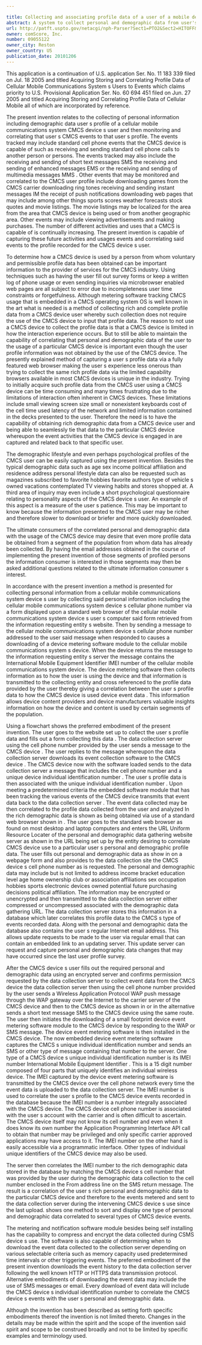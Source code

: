 ```yaml
---

title: Collecting and associating profile data of a user of a mobile device to events of the mobile device using a unique individual identification number
abstract: A system to collect personal and demographic data from user's of cellular mobile communications system devices. This system uses a standard web browser to collect the personal and demographic data instead of the device itself because of the limited interactive experience available to cellular mobile communications system device users. After obtaining data from the user including the user's cellular mobile communications system device's cellular phone number, a message is sent to the device. When a link is the message is activated a small event collection data software module is downloaded to the cellular mobile communications system device. The return message to the data collection entity incorporates the cellular mobile communications system device's International Mobile Equipment Identifier (IMEI) number. This number then ties the event data collected by the module to the personal and demographic information collected from the cellular mobile communications system device user.
url: http://patft.uspto.gov/netacgi/nph-Parser?Sect1=PTO2&Sect2=HITOFF&p=1&u=%2Fnetahtml%2FPTO%2Fsearch-adv.htm&r=1&f=G&l=50&d=PALL&S1=09055122&OS=09055122&RS=09055122
owner: comScore, Inc.
number: 09055122
owner_city: Reston
owner_country: US
publication_date: 20101206
---
```

This application is a continuation of U.S. application Ser. No. 11 183 339 filed on Jul. 18 2005 and titled Acquiring Storing and Correlating Profile Data of Cellular Mobile Communications System s Users to Events which claims priority to U.S. Provisional Application Ser. No. 60 694 451 filed on Jun. 27 2005 and titled Acquiring Storing and Correlating Profile Data of Cellular Mobile all of which are incorporated by reference.

The present invention relates to the collecting of personal information including demographic data user s profile of a cellular mobile communications system CMCS device s user and then monitoring and correlating that user s CMCS events to that user s profile. The events tracked may include standard cell phone events that the CMCS device is capable of such as receiving and sending standard cell phone calls to another person or persons. The events tracked may also include the receiving and sending of short text messages SMS the receiving and sending of enhanced messages EMS or the receiving and sending of multimedia messages MMS . Other events that may be monitored and correlated to the CMCS user profile include downloading games from the CMCS carrier downloading ring tones receiving and sending instant messages IM the receipt of push notifications downloading web pages that may include among other things sports scores weather forecasts stock quotes and movie listings. The movie listings may be localized for the area from the area that CMCS device is being used or from another geographic area. Other events may include viewing advertisements and making purchases. The number of different activities and uses that a CMCS is capable of is continually increasing. The present invention is capable of capturing these future activities and usages events and correlating said events to the profile recorded for the CMCS device s user.

To determine how a CMCS device is used by a person from whom voluntary and permissible profile data has been obtained can be important information to the provider of services for the CMCS industry. Using techniques such as having the user fill out survey forms or keep a written log of phone usage or even sending inquiries via microbrowser enabled web pages are all subject to error due to incompleteness user time constraints or forgetfulness. Although metering software tracking CMCS usage that is embedded in a CMCS operating system OS is well known in the art what is needed is a method of collecting rich and complete profile data from a CMCS device user whereby such collection does not require the use of the CMCS device to input that profile data. The reason to not use a CMCS device to collect the profile data is that a CMCS device is limited in how the interaction experience occurs. But to still be able to maintain the capability of correlating that personal and demographic data of the user to the usage of a particular CMCS device is important even though the user profile information was not obtained by the use of the CMCS device. The presently explained method of capturing a user s profile data via a fully featured web browser making the user s experience less onerous than trying to collect the same rich profile data via the limited capability browsers available in most CMCS devices is unique in the industry. Trying to initially acquire such profile data from the CMCS user using a CMCS device can be time consuming and many times frustrating due to the limitations of interaction often inherent in CMCS devices. These limitations include small viewing screen size small or nonexistent keyboards cost of the cell time used latency of the network and limited information contained in the decks presented to the user. Therefore the need is to have the capability of obtaining rich demographic data from a CMCS device user and being able to seamlessly tie that data to the particular CMCS device whereupon the event activities that the CMCS device is engaged in are captured and related back to that specific user.

The demographic lifestyle and even perhaps psychological profiles of the CMCS user can be easily captured using the present invention. Besides the typical demographic data such as age sex income political affiliation and residence address personal lifestyle data can also be requested such as magazines subscribed to favorite hobbies favorite authors type of vehicle s owned vacations contemplated TV viewing habits and stores shopped at. A third area of inquiry may even include a short psychological questionnaire relating to personality aspects of the CMCS device s user. An example of this aspect is a measure of the user s patience. This may be important to know because the information presented to the CMCS user may be richer and therefore slower to download or briefer and more quickly downloaded.

The ultimate consumers of the correlated personal and demographic data with the usage of the CMCS device may desire that even more profile data be obtained from a segment of the population from whom data has already been collected. By having the email addresses obtained in the course of implementing the present invention of those segments of profiled persons the information consumer is interested in those segments may then be asked additional questions related to the ultimate information consumer s interest.

In accordance with the present invention a method is presented for collecting personal information from a cellular mobile communications system device s user by collecting said personal information including the cellular mobile communications system device s cellular phone number via a form displayed upon a standard web browser of the cellular mobile communications system device s user s computer said form retrieved from the information requesting entity s website. Then by sending a message to the cellular mobile communications system device s cellular phone number addressed to the user said message when responded to causes a downloading of a device metering software module to the cellular mobile communications system s device. When the device returns the message to the information requesting entity s server the message contains the International Mobile Equipment Identifier IMEI number of the cellular mobile communications system device. The device metering software then collects information as to how the user is using the device and that information is transmitted to the collecting entity and cross referenced to the profile data provided by the user thereby giving a correlation between the user s profile data to how the CMCS device is used device event data . This information allows device content providers and device manufacturers valuable insights information on how the device and content is used by certain segments of the population.

Using a flowchart shows the preferred embodiment of the present invention. The user goes to the website set up to collect the user s profile data and fills out a form collecting this data . The data collection server using the cell phone number provided by the user sends a message to the CMCS device . The user replies to the message whereupon the data collection server downloads its event collection software to the CMCS device . The CMCS device now with the software loaded sends to the data collection server a message that includes the cell phone number and a unique device individual identification number . The user s profile data is then associated with the unique individual identification number . Upon meeting a predetermined criteria the embedded software module that has been tracking the various events of the CMCS device transmits that event data back to the data collection server . The event data collected may be then correlated to the profile data collected from the user and analyzed In the rich demographic data is shown as being obtained via use of a standard web browser shown in . The user goes to the standard web browser as found on most desktop and laptop computers and enters the URL Uniform Resource Locater of the personal and demographic data gathering website server as shown in the URL being set up by the entity desiring to correlate CMCS device use to a particular user s personal and demographic profile data. The user fills out personal and demographic data as show in on a webpage form and also provides to the data collection site the CMCS device s cell phone number as is requested. The personal and demographic data may include but is not limited to address income bracket education level age home ownership club or association affiliations sex occupation hobbies sports electronic devices owned potential future purchasing decisions political affiliation. The information may be encrypted or unencrypted and then transmitted to the data collection server either compressed or uncompressed associated with the demographic data gathering URL. The data collection server stores this information in a database which later correlates this profile data to the CMCS s type of events recorded data. Along with the personal and demographic data the database also contains the user s regular Internet email address. This allows update requests to be made to the user via regular email that can contain an embedded link to an updating server. This update server can request and capture personal and demographic data changes that may have occurred since the last user profile survey.

After the CMCS device s user fills out the required personal and demographic data using an encrypted server and confirms permission requested by the data collection server to collect event data from the CMCS device the data collection server then using the cell phone number provided by the user sends a Wireless Application Protocol WAP push message through the WAP gateway over the Internet to the carrier server of the CMCS device and then to the CMCS device as shown in or in the alternative sends a short text message SMS to the CMCS device using the same route. The user then initiates the downloading of a small footprint device event metering software module to the CMCS device by responding to the WAP or SMS message. The device event metering software is then installed in the CMCS device. The now embedded device event metering software captures the CMCS s unique individual identification number and sends an SMS or other type of message containing that number to the server. One type of a CMCS device s unique individual identification number is its IMEI number International Mobile Equipment Identifier . This is a 15 digit number composed of four parts that uniquely identifies an individual wireless device. The IMEI captured by the device event metering software is transmitted by the CMCS device over the cell phone network every time the event data is uploaded to the data collection server. The IMEI number is used to correlate the user s profile to the CMCS device events recorded in the database because the IMEI number is a number integrally associated with the CMCS device. The CMCS device cell phone number is associated with the user s account with the carrier and is often difficult to ascertain. The CMCS device itself may not know its cell number and even when it does know its own number the Application Programming Interface API call to obtain that number may be privileged and only specific carrier approved applications may have access to it. The IMEI number on the other hand is easily accessible via a programmatic interface. Other types of individual unique identifiers of the CMCS device may also be used.

The server then correlates the IMEI number to the rich demographic data stored in the database by matching the CMCS device s cell number that was provided by the user during the demographic data collection to the cell number enclosed in the From address line on the SMS return message. The result is a correlation of the user s rich personal and demographic data to the particular CMCS device and therefore to the events metered and sent to the data collection server during the intervening CMCS device s use since the last upload. shows one method to sort and display one type of personal and demographic data correlated to several types of CMCS device events.

The metering and notification software module besides being self installing has the capability to compress and encrypt the data collected during CSMS device s use. The software is also capable of determining when to download the event data collected to the collection server depending on various selectable criteria such as memory capacity used predetermined time intervals or other triggering events. The preferred embodiment of the present invention downloads the event history to the data collection server following the well known HTTP or HTTPS data transmission protocol. Alternative embodiments of downloading the event data may include the use of SMS messages or email. Every download of event data will include the CMCS device s individual identification number to correlate the CMCS device s events with the user s personal and demographic data.

Although the invention has been described as setting forth specific embodiments thereof the invention is not limited thereto. Changes in the details may be made within the spirit and the scope of the invention said spirit and scope to be construed broadly and not to be limited by specific examples and terminology used.

